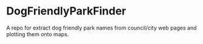 # DogFriendlyParkFinder
A repo for extract dog friendly park names from council/city web pages and plotting them onto maps.
